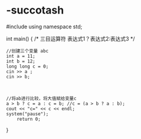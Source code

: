 # -succotash
#include<iostream>
using namespace std;

int main() {
	/* 三目运算符
	表达式1？表达式2:表达式3
	*/

	//创建三个变量 abc
	int a = 11;
	int b = 12;
	long long c = 0;
	cin >> a ;
	cin >> b;

	

	//将ab进行比较，将大值赋给变量c
	a > b ? c = a : c = b; //c = (a > b ? a : b);
	cout << "c=" << c << endl;
	system("pause");
		return 0;





}
